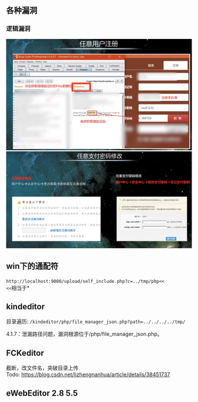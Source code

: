 ##  各种漏洞

### 逻辑漏洞
![任意用户注册](4%20各种漏洞/2018-02-06-13-27-00.png)
![任意支付密码修改](4%20各种漏洞/2018-02-06-13-29-30.png)




## win下的通配符
`http://localhost:9000/upload/self_include.php?c=../tmp/php<<`  
`<<`相当于*

## kindeditor 
目录遍历: `/kindeditor/php/file_manager_json.php?path=../../../../tmp/`

4.1.7：泄漏路径问题，漏洞根源位于/php/file_manager_json.php。

## FCKeditor
截断，改文件名，突破目录上传  
Todo:
https://blog.csdn.net/lizhengnanhua/article/details/38451737
## eWebEditor 2.8 5.5